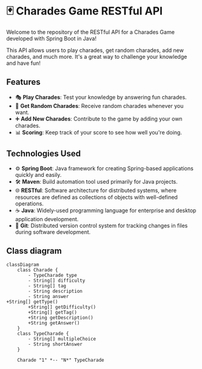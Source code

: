 # 🃏 Charades Game RESTful API 

Welcome to the repository of the RESTful API for a Charades Game developed with Spring Boot in Java!

This API allows users to play charades, get random charades, add new charades, and much more. It's a great way to challenge your knowledge and have fun!

## Features

- 🎭 **Play Charades**: Test your knowledge by answering fun charades.
- 🎲 **Get Random Charades**: Receive random charades whenever you want.
- ➕ **Add New Charades**: Contribute to the game by adding your own charades.
- 📊 **Scoring**: Keep track of your score to see how well you're doing.

## Technologies Used

- ⚙️ **Spring Boot**: Java framework for creating Spring-based applications quickly and easily.
- 🛠️ **Maven**: Build automation tool used primarily for Java projects.
- 🌐 **RESTful**: Software architecture for distributed systems, where resources are defined as collections of objects with well-defined operations.
- ☕ **Java**: Widely-used programming language for enterprise and desktop application development.
- 📝 **Git**: Distributed version control system for tracking changes in files during software development.

## Class diagram 

```mermaid
classDiagram
    class Charade {
        - TypeCharade type
        - String[] difficulty
        - String[] tag
        - String description
        - String answer
+String[] getType()
        +String[] getDifficulty()
        +String[] getTag()
        +String getDescription()
        +String getAnswer()
    }
    class TypeCharade {
        - String[] multipleChoice
        - String shortAnswer
    }

    Charade "1" *-- "N*" TypeCharade
```
